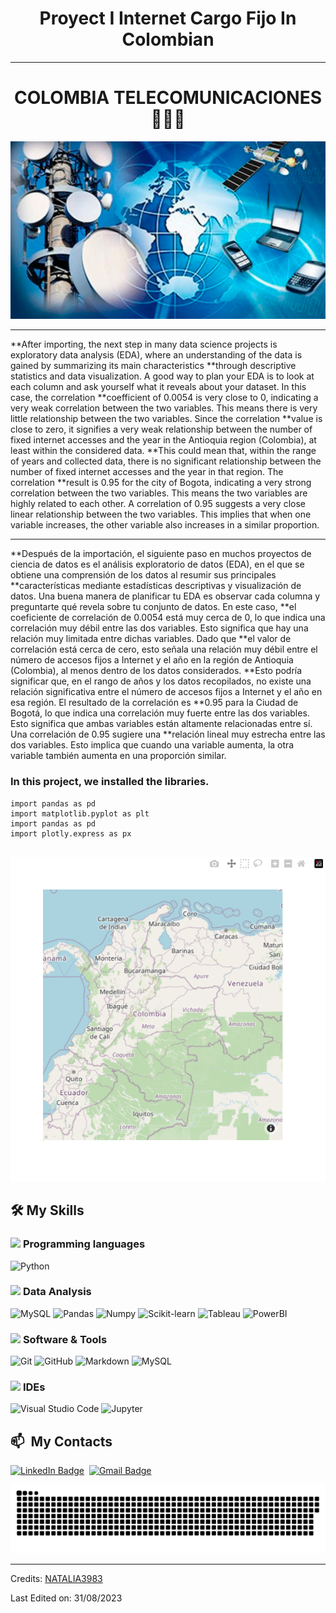 <h1 align='center'>
 <b>Proyect I Internet Cargo Fijo In Colombian</b>
</h1>


***
<h1 align='center'>
<b>COLOMBIA TELECOMUNICACIONES📡📡📡</b>
</h1>



<p align="center">
 <img src="telecomunicaciones.jpg" />
</p>

***
**After importing, the next step in many data science projects is exploratory data analysis (EDA), where an understanding of the data is gained by summarizing its main characteristics 
**through descriptive statistics and data visualization. A good way to plan your EDA is to look at each column and ask yourself what it reveals about your dataset. In this case, the correlation 
**coefficient of 0.0054 is very close to 0, indicating a very weak correlation between the two variables. This means there is very little relationship between the two variables. Since the correlation
**value is close to zero, it signifies a very weak relationship between the number of fixed internet accesses and the year in the Antioquia region (Colombia), at least within the considered data.
**This could mean that, within the range of years and collected data, there is no significant relationship between the number of fixed internet accesses and the year in that region. The correlation 
**result is 0.95 for the city of Bogota, indicating a very strong correlation between the two variables. This means the two variables are highly related to each other. A correlation of 0.95 suggests a 
very close linear relationship between the two variables. This implies that when one variable increases, the other variable also increases in a similar proportion.

***

**Después de la importación, el siguiente paso en muchos proyectos de ciencia de datos es el análisis exploratorio de datos (EDA), en el que se obtiene una comprensión de los datos al resumir sus principales
**características mediante estadísticas descriptivas y visualización de datos. Una buena manera de planificar tu EDA es observar cada columna y preguntarte qué revela sobre tu conjunto de datos. En este caso,
**el coeficiente de correlación de 0.0054 está muy cerca de 0, lo que indica una correlación muy débil entre las dos variables. Esto significa que hay una relación muy limitada entre dichas variables. Dado que 
**el valor de correlación está cerca de cero, esto señala una relación muy débil entre el número de accesos fijos a Internet y el año en la región de Antioquia (Colombia), al menos dentro de los datos considerados. 
**Esto podría significar que, en el rango de años y los datos recopilados, no existe una relación significativa entre el número de accesos fijos a Internet y el año en esa región. El resultado de la correlación es 
**0.95 para la Ciudad de Bogotá, lo que indica una correlación muy fuerte entre las dos variables. Esto significa que ambas variables están altamente relacionadas entre sí. Una correlación de 0.95 sugiere una 
**relación lineal muy estrecha entre las dos variables. 
Esto implica que cuando una variable aumenta, la otra variable también aumenta en una proporción similar.

###  **In this project, we installed the libraries.**
```
import pandas as pd
import matplotlib.pyplot as plt
import pandas as pd
import plotly.express as px


```

<p align="center">
  <img src="Captura de pantalla 2023-08-31 113559.png" />
</p>



## 🛠️ My Skills

### <picture> <img src = "https://github.com/7oSkaaa/7oSkaaa/blob/main/Images/Programming_Languages.gif?raw=true" width = 20px>  </picture> Programming languages


![Python](https://img.shields.io/badge/Python-3776AB?style=flat-square&logo=Python&logoColor=white)


### <picture> <img src = "https://github.com/7oSkaaa/7oSkaaa/blob/main/Images/CP_PS.gif?raw=true" width = 20px>  </picture> Data Analysis

![MySQL](https://img.shields.io/badge/MySQL-4479A1?style=flat-square&logo=MySQL&logoColor=white)
![Pandas](https://img.shields.io/badge/Pandas-150458?style=flat-square&logo=pandas&logoColor=white)
![Numpy](https://img.shields.io/badge/Numpy-013243?style=flat-square&logo=Numpy&logoColor=white)
![Scikit-learn](https://img.shields.io/badge/ScikitLearn-F7931E?style=flat-square&logo=Scikit-learn&logoColor=white)
![Tableau](https://img.shields.io/badge/Tableau-E97627?style=flat-square&logo=Tableau&logoColor=white)
![PowerBI](https://img.shields.io/badge/PowerBI-F2C811?style=flat-square&logo=PowerBI&logoColor=white)


### <picture> <img src = "https://github.com/7oSkaaa/7oSkaaa/blob/main/Images/Software_Tools.gif?raw=true" width = 20px>  </picture> Software & Tools

![Git](https://img.shields.io/badge/Git-F05032?style=flat-square&logo=Git&logoColor=white)
![GitHub](https://img.shields.io/badge/GitHub-181717?style=flat-square&logo=GitHub&logoColor=white)
![Markdown](https://img.shields.io/badge/Markdown-000000?style=flat-square&logo=Markdown&logoColor=white)
![MySQL](https://img.shields.io/badge/MySQL-4479A1?style=flat-square&logo=MySQL&logoColor=white)


### <picture> <img src = "https://github.com/7oSkaaa/7oSkaaa/blob/main/Images/IDEs.gif?raw=true" width = 20px>  </picture> IDEs

![Visual Studio Code](https://img.shields.io/badge/Visual_Studio_Code-007ACC?style=flat-square&logo=Visual-Studio-Code&logoColor=white)
![Jupyter](https://img.shields.io/badge/Jupyter-F37626?style=flat-square&logo=Jupyter&logoColor=white)



<div>

 ## 📫 &nbsp;My Contacts
  <!-- [![Portfolio Badge](https://img.shields.io/badge/-Portifolio-blueviolet?style=flat-square&logo=Portfolio&logoColor=white)](https://pepyn0.github.io/)&nbsp; -->
  [![LinkedIn Badge](https://img.shields.io/badge/-Natalia.Aponte.Murillo-blue?style=flat-square&logo=Linkedin&logoColor=white&link=https://www.linkedin.com/in/Natalia-Aponte-Murillo/)](https://www.linkedin.com/in/natalia-aponte-murillo-2443b1266/)&nbsp;
  [![Gmail Badge](https://img.shields.io/badge/-sweetnataly34@gmail.com-red?style=flat-square&logo=Gmail&logoColor=white)](mailto:sweetnataly34@gmail.com)&nbsp;


 </div>

 <!-- ![Snake animation](https://github.com/Pepyn0/Pepyn0/blob/output/github-contribution-grid-snake.svg) -->


<div>
  <img src="https://github.com/Pepyn0/Pepyn0/raw/output/github-contribution-grid-snake.svg" alt="snake"></center>
</div>

<!-- ## 📚 &nbsp;My Projects -->

------
Credits: [NATALIA3983](https://github.com/NATALIA3983)

Last Edited on: 31/08/2023
 
